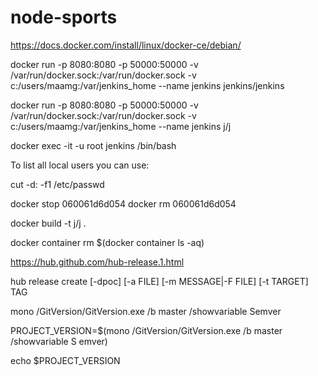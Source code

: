 # node-sports
https://docs.docker.com/install/linux/docker-ce/debian/


docker run -p 8080:8080 -p 50000:50000  -v /var/run/docker.sock:/var/run/docker.sock -v c:/users/maamg:/var/jenkins_home --name jenkins jenkins/jenkins



docker run -p 8080:8080 -p 50000:50000  -v /var/run/docker.sock:/var/run/docker.sock -v c:/users/maamg:/var/jenkins_home --name jenkins j/j


docker exec -it -u root jenkins /bin/bash


To list all local users you can use:

cut -d: -f1 /etc/passwd

docker stop 060061d6d054
docker rm 060061d6d054

docker build -t j/j .



docker container rm $(docker container ls -aq)


https://hub.github.com/hub-release.1.html

hub release create [-dpoc] [-a FILE] [-m MESSAGE|-F FILE] [-t TARGET] TAG

mono /GitVersion/GitVersion.exe /b master /showvariable Semver

PROJECT_VERSION=$(mono /GitVersion/GitVersion.exe /b master /showvariable S
emver)

echo $PROJECT_VERSION